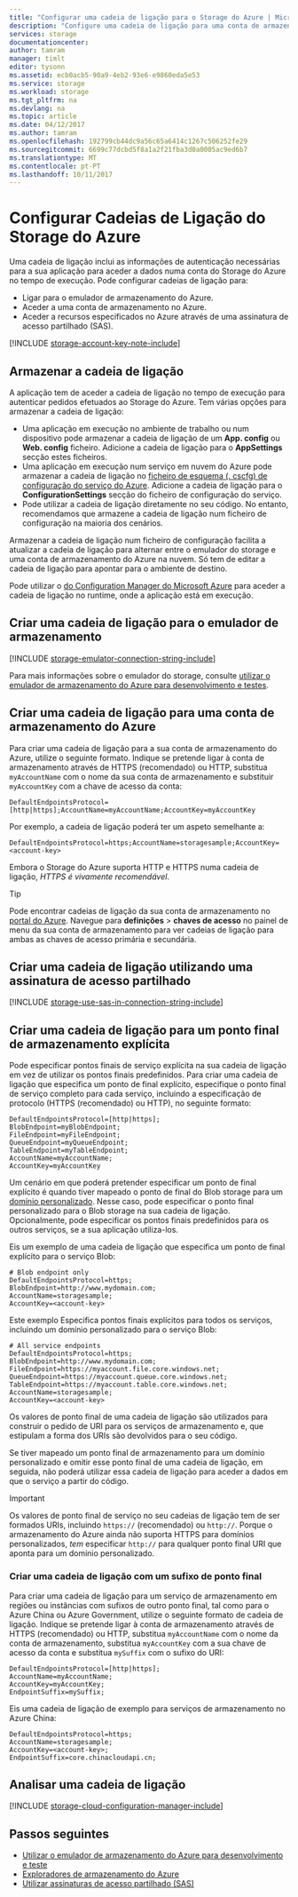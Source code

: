 ```yaml
---
title: "Configurar uma cadeia de ligação para o Storage do Azure | Microsoft Docs"
description: "Configure uma cadeia de ligação para uma conta de armazenamento do Azure. Uma cadeia de ligação contém informações necessárias para autenticar o acesso a uma conta de armazenamento a partir da sua aplicação no tempo de execução."
services: storage
documentationcenter: 
author: tamram
manager: timlt
editor: tysonn
ms.assetid: ecb0acb5-90a9-4eb2-93e6-e9860eda5e53
ms.service: storage
ms.workload: storage
ms.tgt_pltfrm: na
ms.devlang: na
ms.topic: article
ms.date: 04/12/2017
ms.author: tamram
ms.openlocfilehash: 192799cb44dc9a56c65a6414c1267c506252fe29
ms.sourcegitcommit: 6699c77dcbd5f8a1a2f21fba3d0a0005ac9ed6b7
ms.translationtype: MT
ms.contentlocale: pt-PT
ms.lasthandoff: 10/11/2017
---
```

# <a name="configure-azure-storage-connection-strings"></a>Configurar Cadeias de Ligação do Storage do Azure

Uma cadeia de ligação inclui as informações de autenticação necessárias para a sua aplicação para aceder a dados numa conta do Storage do Azure no tempo de execução. Pode configurar cadeias de ligação para:

* Ligar para o emulador de armazenamento do Azure.
* Aceder a uma conta de armazenamento no Azure.
* Aceder a recursos especificados no Azure através de uma assinatura de acesso partilhado (SAS).

[!INCLUDE [storage-account-key-note-include](../../../includes/storage-account-key-note-include.md)]

## <a name="storing-your-connection-string"></a>Armazenar a cadeia de ligação
A aplicação tem de aceder a cadeia de ligação no tempo de execução para autenticar pedidos efetuados ao Storage do Azure. Tem várias opções para armazenar a cadeia de ligação:

* Uma aplicação em execução no ambiente de trabalho ou num dispositivo pode armazenar a cadeia de ligação de um **App. config** ou **Web. config** ficheiro. Adicione a cadeia de ligação para o **AppSettings** secção estes ficheiros.
* Uma aplicação em execução num serviço em nuvem do Azure pode armazenar a cadeia de ligação no [ficheiro de esquema (. cscfg) de configuração do serviço do Azure](https://msdn.microsoft.com/library/ee758710.aspx). Adicione a cadeia de ligação para o **ConfigurationSettings** secção do ficheiro de configuração do serviço.
* Pode utilizar a cadeia de ligação diretamente no seu código. No entanto, recomendamos que armazene a cadeia de ligação num ficheiro de configuração na maioria dos cenários.

Armazenar a cadeia de ligação num ficheiro de configuração facilita a atualizar a cadeia de ligação para alternar entre o emulador do storage e uma conta de armazenamento do Azure na nuvem. Só tem de editar a cadeia de ligação para apontar para o ambiente de destino.

Pode utilizar o [do Configuration Manager do Microsoft Azure](https://www.nuget.org/packages/Microsoft.WindowsAzure.ConfigurationManager/) para aceder a cadeia de ligação no runtime, onde a aplicação está em execução.

## <a name="create-a-connection-string-for-the-storage-emulator"></a>Criar uma cadeia de ligação para o emulador de armazenamento
[!INCLUDE [storage-emulator-connection-string-include](../../../includes/storage-emulator-connection-string-include.md)]

Para mais informações sobre o emulador do storage, consulte [utilizar o emulador de armazenamento do Azure para desenvolvimento e testes](storage-use-emulator.md).

## <a name="create-a-connection-string-for-an-azure-storage-account"></a>Criar uma cadeia de ligação para uma conta de armazenamento do Azure
Para criar uma cadeia de ligação para a sua conta de armazenamento do Azure, utilize o seguinte formato. Indique se pretende ligar à conta de armazenamento através de HTTPS (recomendado) ou HTTP, substitua `myAccountName` com o nome da sua conta de armazenamento e substituir `myAccountKey` com a chave de acesso da conta:

`DefaultEndpointsProtocol=[http|https];AccountName=myAccountName;AccountKey=myAccountKey`

Por exemplo, a cadeia de ligação poderá ter um aspeto semelhante a:

`DefaultEndpointsProtocol=https;AccountName=storagesample;AccountKey=<account-key>`

Embora o Storage do Azure suporta HTTP e HTTPS numa cadeia de ligação, *HTTPS é vivamente recomendável*.

> [!TIP]
> Pode encontrar cadeias de ligação da sua conta de armazenamento no [portal do Azure](https://portal.azure.com). Navegue para **definições** > **chaves de acesso** no painel de menu da sua conta de armazenamento para ver cadeias de ligação para ambas as chaves de acesso primária e secundária.
>

## <a name="create-a-connection-string-using-a-shared-access-signature"></a>Criar uma cadeia de ligação utilizando uma assinatura de acesso partilhado
[!INCLUDE [storage-use-sas-in-connection-string-include](../../../includes/storage-use-sas-in-connection-string-include.md)]

## <a name="create-a-connection-string-for-an-explicit-storage-endpoint"></a>Criar uma cadeia de ligação para um ponto final de armazenamento explícita
Pode especificar pontos finais de serviço explícita na sua cadeia de ligação em vez de utilizar os pontos finais predefinidos. Para criar uma cadeia de ligação que especifica um ponto de final explícito, especifique o ponto final de serviço completo para cada serviço, incluindo a especificação de protocolo (HTTPS (recomendado) ou HTTP), no seguinte formato:

```
DefaultEndpointsProtocol=[http|https];
BlobEndpoint=myBlobEndpoint;
FileEndpoint=myFileEndpoint;
QueueEndpoint=myQueueEndpoint;
TableEndpoint=myTableEndpoint;
AccountName=myAccountName;
AccountKey=myAccountKey
```

Um cenário em que poderá pretender especificar um ponto de final explícito é quando tiver mapeado o ponto de final do Blob storage para um [domínio personalizado](../blobs/storage-custom-domain-name.md). Nesse caso, pode especificar o ponto final personalizado para o Blob storage na sua cadeia de ligação. Opcionalmente, pode especificar os pontos finais predefinidos para os outros serviços, se a sua aplicação utiliza-los.

Eis um exemplo de uma cadeia de ligação que especifica um ponto de final explícito para o serviço Blob:

```
# Blob endpoint only
DefaultEndpointsProtocol=https;
BlobEndpoint=http://www.mydomain.com;
AccountName=storagesample;
AccountKey=<account-key>
```

Este exemplo Especifica pontos finais explícitos para todos os serviços, incluindo um domínio personalizado para o serviço Blob:

```
# All service endpoints
DefaultEndpointsProtocol=https;
BlobEndpoint=http://www.mydomain.com;
FileEndpoint=https://myaccount.file.core.windows.net;
QueueEndpoint=https://myaccount.queue.core.windows.net;
TableEndpoint=https://myaccount.table.core.windows.net;
AccountName=storagesample;
AccountKey=<account-key>
```

Os valores de ponto final de uma cadeia de ligação são utilizados para construir o pedido de URI para os serviços de armazenamento e, que estipulam a forma dos URIs são devolvidos para o seu código.

Se tiver mapeado um ponto final de armazenamento para um domínio personalizado e omitir esse ponto final de uma cadeia de ligação, em seguida, não poderá utilizar essa cadeia de ligação para aceder a dados em que o serviço a partir do código.

> [!IMPORTANT]
> Os valores de ponto final de serviço no seu cadeias de ligação tem de ser formados URIs, incluindo `https://` (recomendado) ou `http://`. Porque o armazenamento do Azure ainda não suporta HTTPS para domínios personalizados, *tem* especificar `http://` para qualquer ponto final URI que aponta para um domínio personalizado.
>

### <a name="create-a-connection-string-with-an-endpoint-suffix"></a>Criar uma cadeia de ligação com um sufixo de ponto final
Para criar uma cadeia de ligação para um serviço de armazenamento em regiões ou instâncias com sufixos de outro ponto final, tal como para o Azure China ou Azure Government, utilize o seguinte formato de cadeia de ligação. Indique se pretende ligar à conta de armazenamento através de HTTPS (recomendado) ou HTTP, substitua `myAccountName` com o nome da conta de armazenamento, substitua `myAccountKey` com a sua chave de acesso da conta e substitua `mySuffix` com o sufixo do URI:

```
DefaultEndpointsProtocol=[http|https];
AccountName=myAccountName;
AccountKey=myAccountKey;
EndpointSuffix=mySuffix;
```

Eis uma cadeia de ligação de exemplo para serviços de armazenamento no Azure China:

```
DefaultEndpointsProtocol=https;
AccountName=storagesample;
AccountKey=<account-key>;
EndpointSuffix=core.chinacloudapi.cn;
```

## <a name="parsing-a-connection-string"></a>Analisar uma cadeia de ligação
[!INCLUDE [storage-cloud-configuration-manager-include](../../../includes/storage-cloud-configuration-manager-include.md)]

## <a name="next-steps"></a>Passos seguintes
* [Utilizar o emulador de armazenamento do Azure para desenvolvimento e teste](storage-use-emulator.md)
* [Exploradores de armazenamento do Azure](storage-explorers.md)
* [Utilizar assinaturas de acesso partilhado (SAS)](storage-dotnet-shared-access-signature-part-1.md)

